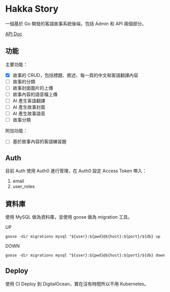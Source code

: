 # Hakka Story

一個基於 Go 開發的客語故事系統後端，包括 Admin 和 API 兩個部分。

[API Doc](http://174.138.28.65:8080/swagger/index.html)

## 功能

主要功能：
- [X] 故事的 CRUD，包括標題、敘述、每一頁的中文和客語翻譯內容
- [ ] 故事的分類
- [ ] 故事封面圖片的上傳
- [ ] 故事內容的語音檔上傳
- [ ] AI 產生客語翻譯
- [ ] AI 產生故事封面
- [ ] AI 產生故事語音
- [ ] 故事分類

附加功能：
- [ ] 基於故事內容的客語練習題

## Auth

目前 Auth 使用 Auth0 進行管理，在 Auth0 設定 Access Token 帶入：
1. email
2. user_roles

## 資料庫

使用 MySQL 做為資料庫，並使用 goose 做為 migration 工具。

UP
```shell
goose -dir migrations mysql "${user}:${pwd}@${host}:${port}/${db} up
```

DOWN
```shell
goose -dir migrations mysql "${user}:${pwd}@${host}:${port}/${db} down
```

## Deploy

使用 CI Deploy 到 DigitalOcean，實在沒有時間所以不用 Kubernetes。
